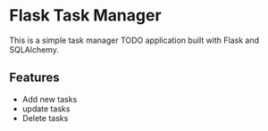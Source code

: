 # Flask Task Manager

This is a simple task manager TODO application built with Flask and SQLAlchemy.

## Features

- Add new tasks
- update tasks
- Delete tasks
